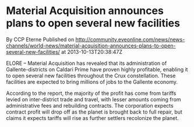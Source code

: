# Material Acquisition announces plans to open several new facilities
By CCP Eterne
Published on http://community.eveonline.com/news/news-channels/world-news/material-acquisition-announces-plans-to-open-several-new-facilities/ at 2013-10-13T20:38:47Z

ELORE – Material Acquisition has revealed that its administration of Gallente-districts on Caldari Prime have proven highly profitable, enabling it to open several new facilities throughout the Crux constellation. These facilities are expected to bring millions of jobs to the Gallente economy.

According to the report, the majority of the profit has come from tariffs levied on inter-district trade and travel, with lesser amounts coming from administrative fees and rebuilding contracts. The corporation expects contract profit will drop off as the planet is brought back to full repair, but claims it expects tariffs will rise as further settlers recolonize the planet.

